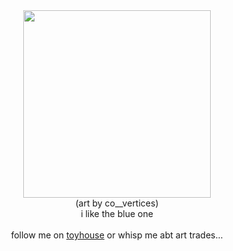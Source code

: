 <center>
<img src="https://pbs.twimg.com/media/Gon_EwLWoAAIg__?format=jpg&name=large" height="300" >
  <br>
  (art by co__vertices)
  <br> i like the blue one
  <br><br>
  follow me on <a href="https://toyhou.se/happy-chaos">toyhouse</a> or whisp me abt art trades...
</center>

